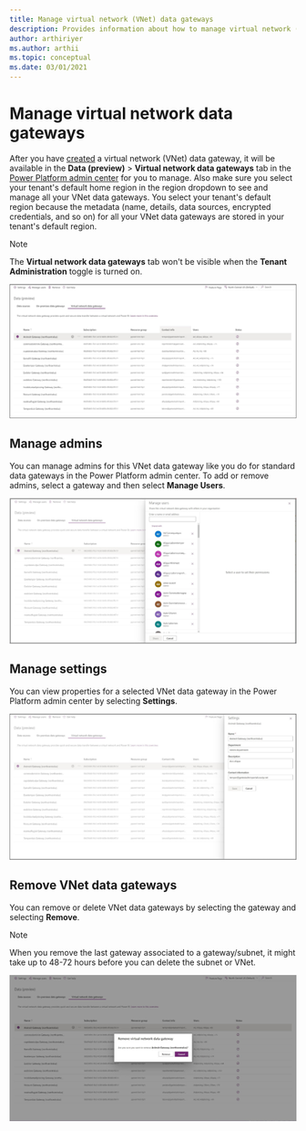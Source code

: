 ```yaml
---
title: Manage virtual network (VNet) data gateways
description: Provides information about how to manage virtual network (VNet) data gateways and remove them if required.
author: arthiriyer
ms.author: arthii
ms.topic: conceptual
ms.date: 03/01/2021
---
```


# Manage virtual network data gateways

After you have [created](create-data-gateways.md) a virtual network (VNet) data gateway, it will be available in the **Data (preview)** > **Virtual network data gateways** tab in the [Power Platform admin center](https://admin.powerplatform.microsoft.com) for you to manage. Also make sure you select your tenant's default home region in the region dropdown to see and manage all your VNet data gateways. You select your tenant's default region because the metadata (name, details, data sources, encrypted credentials, and so on) for all your VNet data gateways are stored in your tenant's default region.

> [!NOTE]
> The **Virtual network data gateways** tab won't be visible when the **Tenant Administration** toggle is turned on. 

![Manage VNet data gateways.](media/manage-vnet-data-gateways.png)

## Manage admins

You can manage admins for this VNet data gateway like you do for standard data gateways in the Power Platform admin center. To add or remove admins, select a gateway and then select **Manage Users**.

![Manage admins.](media/manage-admins.png)

## Manage settings

You can view properties for a selected VNet data gateway in the Power Platform admin center by selecting **Settings**.

![Manage settings.](media/manage-settings.png)

## Remove VNet data gateways

You can remove or delete VNet data gateways by selecting the gateway and selecting **Remove**.

> [!NOTE]
> When you remove the last gateway associated to a gateway/subnet, it might take up to 48-72 hours before you can delete the subnet or VNet.

![Remove VNet data gateway.](media/remove-gateway.png)
